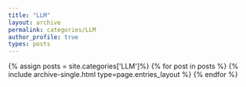 ```yaml
---
title: "LLM"
layout: archive
permalink: categories/LLM
author_profile: true
types: posts
---
```


{% assign posts = site.categories['LLM']%}
{% for post in posts %}
  {% include archive-single.html type=page.entries_layout %}
{% endfor %}